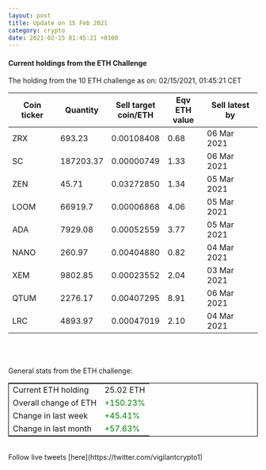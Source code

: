 ```yaml
---
layout: post
title: Update on 15 Feb 2021
category: crypto
date: 2021-02-15 01:45:21 +0100
---
```

<!-- Global site tag (gtag.js) - Google Analytics -->
<script async src="https://www.googletagmanager.com/gtag/js?id=UA-103831149-5"></script>
<script>
  window.dataLayer = window.dataLayer || [];
  function gtag(){dataLayer.push(arguments);}
  gtag('js', new Date());

  gtag('config', 'UA-103831149-5');
</script>


#### Current holdings from the ETH Challenge

The holding from the 10 ETH challenge as on: 02/15/2021, 01:45:21 CET

|Coin ticker|Quantity|Sell target<br>coin/ETH|Eqv ETH<br>value|Sell latest by|
|-----------|--------|-----------|-----------|--------------|
ZRX|693.23|  0.00108408|0.68|06 Mar 2021|
SC|187203.37|  0.00000749|1.33|06 Mar 2021|
ZEN|45.71|  0.03272850|1.34|05 Mar 2021|
LOOM|66919.7|  0.00006868|4.06|05 Mar 2021|
ADA|7929.08|  0.00052559|3.77|05 Mar 2021|
NANO|260.97|  0.00404880|0.82|04 Mar 2021|
XEM|9802.85|  0.00023552|2.04|03 Mar 2021|
QTUM|2276.17|  0.00407295|8.91|06 Mar 2021|
LRC|4893.97|  0.00047019|2.10|04 Mar 2021|

<br>
<br>
<br>
General stats from the ETH challenge:

<table style="border:1px solid black;margin-left:auto;margin-right:auto;">
	<tbody>
	<tr>
		<td>Current ETH holding</td>
		<td>     25.02 ETH</td>
	</tr>
	<tr>
		<td>Overall change of ETH</td>
		<td><font color="green">+150.23%</font></td>
	</tr>
	<tr>
		<td>Change in last week</td>
		<td><font color="green">+45.41%</font></td>
	</tr>
	<tr>
		<td>Change in last month</td>
		<td><font color="green">+57.63%</font></td>
	</tr>
	</tbody>
</table>

<br>
Follow live tweets [here](https://twitter.com/vigilantcrypto1)
<br>
<br>